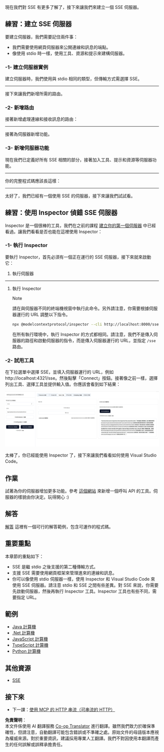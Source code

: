 <!--
CO_OP_TRANSLATOR_METADATA:
{
  "original_hash": "d90ca3d326c48fab2ac0ebd3a9876f59",
  "translation_date": "2025-07-04T16:01:27+00:00",
  "source_file": "03-GettingStarted/05-sse-server/README.md",
  "language_code": "mo"
}
-->
現在我們對 SSE 有更多了解了，接下來讓我們來建立一個 SSE 伺服器。

## 練習：建立 SSE 伺服器

要建立伺服器，我們需要記住兩件事：

- 我們需要使用網頁伺服器來公開連線和訊息的端點。
- 像使用 stdio 時一樣，使用工具、資源和提示來建構伺服器。

### -1- 建立伺服器實例

建立伺服器時，我們使用與 stdio 相同的類型，但傳輸方式需選擇 SSE。

---

接下來讓我們新增所需的路由。

### -2- 新增路由

接著新增處理連線和接收訊息的路由：

---

接著為伺服器新增功能。

### -3- 新增伺服器功能

現在我們已定義好所有 SSE 相關的部分，接著加入工具、提示和資源等伺服器功能。

---

你的完整程式碼應該長這樣：

---

太好了，我們已經有一個使用 SSE 的伺服器，接下來讓我們試試看。

## 練習：使用 Inspector 偵錯 SSE 伺服器

Inspector 是一個很棒的工具，我們在之前的課程 [建立你的第一個伺服器](/03-GettingStarted/01-first-server/README.md) 中已經看過。讓我們看看是否也能在這裡使用 Inspector：

### -1- 執行 Inspector

要執行 Inspector，首先必須有一個正在運行的 SSE 伺服器，接下來就來啟動它：

1. 執行伺服器

---

1. 執行 Inspector

    > [!NOTE]
    > 請在與伺服器不同的終端機視窗中執行此命令。另外請注意，你需要根據伺服器運行的 URL 調整以下指令。

    ```sh
    npx @modelcontextprotocol/inspector --cli http://localhost:8000/sse --method tools/list
    ```

    在所有執行環境中，執行 Inspector 的方式都相同。請注意，我們不是傳入伺服器的路徑和啟動伺服器的指令，而是傳入伺服器運行的 URL，並指定 `/sse` 路由。

### -2- 試用工具

在下拉選單中選擇 SSE，並填入伺服器運行的 URL，例如 http://localhost:4321/sse。然後點擊「Connect」按鈕。接著像之前一樣，選擇列出工具、選擇工具並提供輸入值。你應該會看到如下結果：

![SSE Server running in inspector](../../../../translated_images/sse-inspector.d86628cc597b8fae807a31d3d6837842f5f9ee1bcc6101013fa0c709c96029ad.mo.png)

太棒了，你已經能使用 Inspector 了，接下來讓我們看看如何使用 Visual Studio Code。

## 作業

試著為你的伺服器增加更多功能。參考 [這個網站](https://api.chucknorris.io/) 來新增一個呼叫 API 的工具。伺服器的樣貌由你決定。玩得開心 :)

## 解答

[解答](./solution/README.md) 這裡有一個可行的解答範例，包含可運作的程式碼。

## 重要重點

本章節的重點如下：

- SSE 是繼 stdio 之後支援的第二種傳輸方式。
- 支援 SSE 需要使用網頁框架來管理進來的連線和訊息。
- 你可以像使用 stdio 伺服器一樣，使用 Inspector 和 Visual Studio Code 來使用 SSE 伺服器。請注意 stdio 和 SSE 之間有些差異。對 SSE 來說，你需要先啟動伺服器，然後再執行 Inspector 工具。Inspector 工具也有些不同，需要指定 URL。

## 範例

- [Java 計算機](../samples/java/calculator/README.md)
- [.Net 計算機](../../../../03-GettingStarted/samples/csharp)
- [JavaScript 計算機](../samples/javascript/README.md)
- [TypeScript 計算機](../samples/typescript/README.md)
- [Python 計算機](../../../../03-GettingStarted/samples/python)

## 其他資源

- [SSE](https://developer.mozilla.org/en-US/docs/Web/API/Server-sent_events)

## 接下來

- 下一課：[使用 MCP 的 HTTP 串流（可串流的 HTTP）](../06-http-streaming/README.md)

**免責聲明**：  
本文件係使用 AI 翻譯服務 [Co-op Translator](https://github.com/Azure/co-op-translator) 進行翻譯。雖然我們致力於確保準確性，但請注意，自動翻譯可能包含錯誤或不準確之處。原始文件的母語版本應視為權威來源。對於重要資訊，建議採用專業人工翻譯。我們不對因使用本翻譯而產生的任何誤解或誤釋承擔責任。